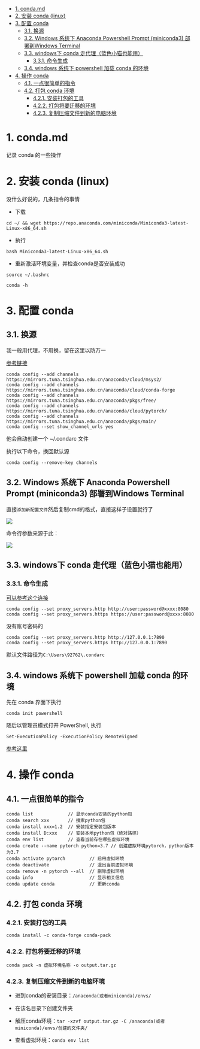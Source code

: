 <!-- TOC -->

- [1. conda.md](#1-condamd)
- [2. 安装 conda (linux)](#2-安装-conda-linux)
- [3. 配置 conda](#3-配置-conda)
  - [3.1. 换源](#31-换源)
  - [3.2. Windows 系统下 Anaconda Powershell Prompt (miniconda3) 部署到Windows Terminal](#32-windows-系统下-anaconda-powershell-prompt-miniconda3-部署到windows-terminal)
  - [3.3. windows下 conda 走代理（蓝色小猫也能用）](#33-windows下-conda-走代理蓝色小猫也能用)
    - [3.3.1. 命令生成](#331-命令生成)
  - [3.4. windows 系统下 powershell 加载 conda 的环境](#34-windows-系统下-powershell-加载-conda-的环境)
- [4. 操作 conda](#4-操作-conda)
  - [4.1. 一点很简单的指令](#41-一点很简单的指令)
  - [4.2. 打包 conda 环境](#42-打包-conda-环境)
    - [4.2.1. 安装打包的工具](#421-安装打包的工具)
    - [4.2.2. 打包将要迁移的环境](#422-打包将要迁移的环境)
    - [4.2.3. 复制压缩文件到新的电脑环境](#423-复制压缩文件到新的电脑环境)

<!-- /TOC -->

# 1. conda.md

记录 conda 的一些操作

# 2. 安装 conda (linux)

没什么好说的，几条指令的事情

* 下载

```
cd ~/ && wget https://repo.anaconda.com/miniconda/Miniconda3-latest-Linux-x86_64.sh
```

* 执行

```
bash Miniconda3-latest-Linux-x86_64.sh
```

* 重新激活环境变量，并检查conda是否安装成功

```
source ~/.bashrc
```

```
conda -h
```

# 3. 配置 conda

## 3.1. 换源

我一般用代理，不用换，留在这里以防万一

[参考链接](https://www.cnblogs.com/sethnie/p/15847897.html)

```
conda config --add channels https://mirrors.tuna.tsinghua.edu.cn/anaconda/cloud/msys2/
conda config --add channels https://mirrors.tuna.tsinghua.edu.cn/anaconda/cloud/conda-forge
conda config --add channels https://mirrors.tuna.tsinghua.edu.cn/anaconda/pkgs/free/
conda config --add channels https://mirrors.tuna.tsinghua.edu.cn/anaconda/cloud/pytorch/
conda config --add channels https://mirrors.tuna.tsinghua.edu.cn/anaconda/pkgs/main/
conda config --set show_channel_urls yes
```

他会自动创建一个 ~/.condarc 文件

执行以下命令，换回默认源

```
conda config --remove-key channels
```

## 3.2. Windows 系统下 Anaconda Powershell Prompt (miniconda3) 部署到Windows Terminal

直接```添加新配置文件```然后复制cmd的格式，直接这样子设置就行了

![](https://cdn.jsdelivr.net/gh/gf9276/image/conda/20230223172351.png)

命令行参数来源于此：

![](https://cdn.jsdelivr.net/gh/gf9276/image/conda/20230223172539.png)

## 3.3. windows下 conda 走代理（蓝色小猫也能用）

### 3.3.1. 命令生成

[可以参考这个连接](https://www.cnblogs.com/treasury-manager/p/13952394.html#1%E4%B8%8D%E4%BD%BF%E7%94%A8%E4%BB%A3%E7%90%86%E7%94%A8%E6%88%B7%E5%90%8D%E5%AF%86%E7%A0%81%E7%9A%84)

```
conda config --set proxy_servers.http http://user:password@xxxx:8080
conda config --set proxy_servers.https https://user:password@xxxx:8080
```

没有账号密码的
```
conda config --set proxy_servers.http http://127.0.0.1:7890
conda config --set proxy_servers.https http://127.0.0.1:7890
```

默认文件路径为```C:\Users\92762\.condarc```


## 3.4. windows 系统下 powershell 加载 conda 的环境

先在 conda 界面下执行
```
conda init powershell
```

随后以管理员模式打开 PowerShell, 执行

```
Set-ExecutionPolicy -ExecutionPolicy RemoteSigned
```

[参考这里](http://www.splaybow.com/post/powershellexecps1.html)

# 4. 操作 conda

## 4.1. 一点很简单的指令

```
conda list             // 显示conda安装的python包
conda search xxx       // 搜索python包
conda install xxx=1.2  // 安装指定安装包版本
conda install D:xxx    // 安装本地python包（绝对路径）
conda env list         // 查看当前存在哪些虚拟环境
conda create --name pytorch python=3.7 // 创建虚拟环境pytorch，python版本为3.7
conda activate pytorch         // 启用虚拟环境
conda deactivate               // 退出当前虚拟环境
conda remove -n pytorch --all  // 删除虚拟环境
conda info                     // 显示相关信息
conda update conda             // 更新conda

```

## 4.2. 打包 conda 环境

### 4.2.1. 安装打包的工具

```
conda install -c conda-forge conda-pack
```

### 4.2.2. 打包将要迁移的环境

```
conda pack -n 虚拟环境名称 -o output.tar.gz
```

### 4.2.3. 复制压缩文件到新的电脑环境

* 进到conda的安装目录：```/anaconda(或者miniconda)/envs/```

* 在该名目录下创建文件夹

* 解压conda环境：```tar -xzvf output.tar.gz -C /anaconda(或者miniconda)/envs/创建的文件夹/```

* 查看虚拟环境：```conda env list```


